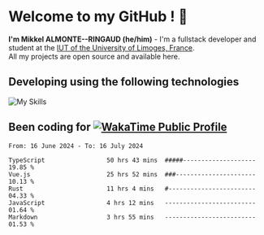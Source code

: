 # Welcome to my GitHub ! 🌃

**I'm Mikkel ALMONTE--RINGAUD (he/him)** - I'm a fullstack developer and student at the [IUT of the University of Limoges, France](https://iut.unilim.fr). \
All my projects are open source and available here.

## Developing using the following technologies

![My Skills](https://skillicons.dev/icons?i=dart,solidjs,pnpm,nodejs,ts,js,vercel,html,css,astro,git,md,discord,electron,figma,obsidian,github,windows,arch,bash,bun,c,cloudflare,linux,py,tailwind,vscode,nginx,npm,tauri,vite,zig,yarn,windicss&theme=dark)

## Been coding for [![WakaTime Public Profile](https://wakatime.com/badge/user/0839e595-e07a-435c-8d59-ed95f2a3d6dd.svg?style=flat-square)](https://wakatime.com/@0839e595-e07a-435c-8d59-ed95f2a3d6dd)

<!--START_SECTION:waka-->

```plain
From: 16 June 2024 - To: 16 July 2024

TypeScript                 50 hrs 43 mins  #####--------------------   19.85 %
Vue.js                     25 hrs 52 mins  ###----------------------   10.13 %
Rust                       11 hrs 4 mins   #------------------------   04.33 %
JavaScript                 4 hrs 12 mins   -------------------------   01.64 %
Markdown                   3 hrs 55 mins   -------------------------   01.53 %
```

<!--END_SECTION:waka-->
